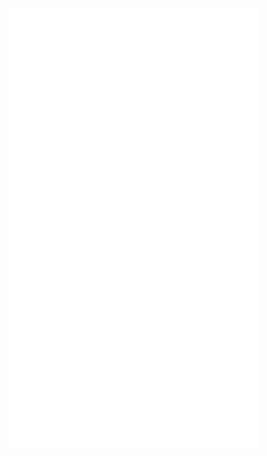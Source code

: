 <img alt="🦑" align="left" width="400px" src="https://github.com/withshubh/withshubh/blob/master/metrics.header.svg">

<img alt="🦑" align="left" width="400px" src="https://github.com/withshubh/withshubh/blob/master/metrics.plugin.followup.svg">


<img alt="🦑" align="left" width="400px" src="https://github.com/withshubh/withshubh/blob/master/metrics.additional.svg">
